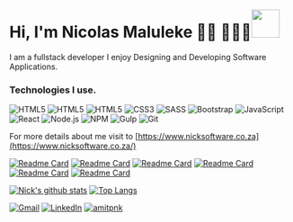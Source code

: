 # Hi, I'm Nicolas Maluleke 👋🏾 👩🏾‍💻<img src="https://media.giphy.com/media/IfsByYYHyNlnINT46g/giphy.gif" width="50">
 
I am a fullstack developer I enjoy Designing and Developing Software Applications.

<h3>
Technologies I use.
</h3>


![HTML5](https://img.shields.io/badge/-CSharp-000000?style=flat&logo=C-Sharp)
![HTML5](https://img.shields.io/badge/-XAMARIN-000000?style=flat&logo=xamarin)
![HTML5](https://img.shields.io/badge/-HTML5-000000?style=flat&logo=HTML5)
![CSS3](https://img.shields.io/badge/-CSS3-000000?style=flat&logo=CSS3&logoColor=1572B6)
![SASS](https://img.shields.io/badge/-SASS-000000?style=flat&logo=SASS)
![Bootstrap](https://img.shields.io/badge/-Bootstrap-000000?style=flat&logo=Bootstrap&logoColor=563D7C)
![JavaScript](https://img.shields.io/badge/-JavaScript-000000?style=flat&logo=javascript)
![React](https://img.shields.io/badge/-React-000000?style=flat&logo=React)
![Node.js](https://img.shields.io/badge/-Node.js-000000?style=flat&logo=Node.js&logoColor=339933)
![NPM](https://img.shields.io/badge/-NPM-000000?style=flat&logo=NPM&logoColor=CB3837)
![Gulp](https://img.shields.io/badge/-Gulp-000000?style=flat&logo=Gulp&logoColor=CF4647)
![Git](https://img.shields.io/badge/-Git-000000?style=flat&logo=Git&logoColor=F05032)

For more details about me visit to  [https://www.nicksoftware.co.za](https://www.nicksoftware.co.za/)

[![Readme Card](https://github-readme-stats.vercel.app/api/pin/?username=hnicolus&repo=Evento)](https://github.com/hnicolus/Evento)
[![Readme Card](https://github-readme-stats.vercel.app/api/pin/?username=hnicolus&repo=zero1five)](https://github.com/hnicolus/zero1five)
[![Readme Card](https://github-readme-stats.vercel.app/api/pin/?username=hnicolus&repo=Tawkto.OrchardCore)](https://github.com/hnicolus/Tawkto.OrchardCore)
[![Readme Card](https://github-readme-stats.vercel.app/api/pin/?username=hnicolus&repo=Restream)](https://github.com/hnicolus/Restream)
[![Readme Card](https://github-readme-stats.vercel.app/api/pin/?username=hnicolus&repo=CodeClinic)](https://github.com/hnicolus/CodeClinic)
[![Readme Card](https://github-readme-stats.vercel.app/api/pin/?username=hnicolus&repo=SortMyDownloadsService)](https://github.com/hnicolus/SortMyDownloadsService)


[![Nick's github stats](https://github-readme-stats.vercel.app/api?username=hnicolus&hide=contribs,issues,prs)](https://github.com/anuraghazra/github-readme-stats)
[![Top Langs](https://github-readme-stats.vercel.app/api/top-langs/?username=hnicolus&layout=compact)](https://github.com/hnicolus/github-readme-stats)


<!--
[![Top Langs](https://github-readme-stats.vercel.app/api/top-langs/?username=hnicolus&langs_count=10&layout=compact)](https://github.com/anuraghazra/github-readme-stats)
-->
<a href="mailto:nicolusmaluleke@gmail.com"><img src="https://img.shields.io/badge/-Gmail-c14438?style=flat-square&logo=Gmail&logoColor=white&link=mailto:nicolusmaluleke@gmail.com" alt="Gmail"></a>
<a href="https://www.linkedin.com/in/nicolas-maluleke-81a698191/?originalSubdomain=in"><img src="https://img.shields.io/badge/LinkedIn-%230077B5.svg?&style=flat-square&logo=linkedin&logoColor=white" alt="LinkedIn"></a>
<a href="https://github.com/hnicolus?tab=repositories"> <img src="https://komarev.com/ghpvc/?username=amitpnk" alt="amitpnk" /> </a>
